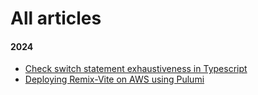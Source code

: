 # All articles

#### 2024

- [Check switch statement exhaustiveness in Typescript](/articles/typescript-switch-exhaustiveness-check)
- [Deploying Remix-Vite on AWS using Pulumi](/articles/deploy-remix-vite-on-aws-using-pulumi)
